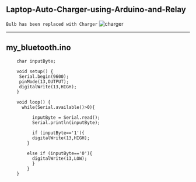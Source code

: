 ## Laptop-Auto-Charger-using-Arduino-and-Relay

`Bulb has been replaced with Charger`
![charger](https://user-images.githubusercontent.com/50515418/174425972-de004c74-49f4-4e75-96c2-61e6e4609cef.png)

------------------------------

## my_bluetooth.ino

        char inputByte;

        void setup() {
         Serial.begin(9600);
         pinMode(13,OUTPUT);
         digitalWrite(13,HIGH);
        }

        void loop() {
          while(Serial.available()>0){

              inputByte = Serial.read();
              Serial.println(inputByte);

              if (inputByte=='1'){
              digitalWrite(13,HIGH);
            }

            else if (inputByte=='0'){
              digitalWrite(13,LOW);
              } 
            }
        }

